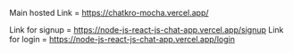 Main hosted Link = https://chatkro-mocha.vercel.app/

Link for signup = https://node-js-react-js-chat-app.vercel.app/signup 
Link for login = https://node-js-react-js-chat-app.vercel.app/login
